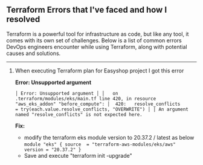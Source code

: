 ## Terraform Errors that I've faced and how I resolved

Terraform is a powerful tool for infrastructure as code, but like any tool, it comes with its own set of challenges. Below is a list of common errors DevOps engineers encounter while using Terraform, along with potential causes and solutions.

---

1. When executing Terraform plan for Easyshop project I got this error
    
    **Error: Unsupported argument**
    
    `│ Error: Unsupported argument
    │
    │   on .terraform/modules/eks/main.tf line 420, in resource "aws_eks_addon" "before_compute":
    │  420:   resolve_conflicts        = try(each.value.resolve_conflicts, "OVERWRITE")
    │
    │ An argument named "resolve_conflicts" is not expected here.`
    
    **Fix:**
    
    - modify the terraform eks module version to 20.37.2 / latest as below
    `module "eks" {
    source  = "terraform-aws-modules/eks/aws"
    version = "20.37.2"
    }`
    - Save and execute "terraform init -upgrade"
